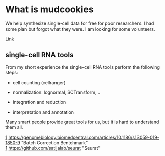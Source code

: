 # What is mudcookies
We help synthesize single-cell data for free for poor researchers.
I had some plan but forgot what they were.
I am looking for some volunteers.

[Link][1]

[1]: http://b.org

## single-cell RNA tools
From my short experience the single-cell RNA tools perform the following steps:  
- cell counting (cellranger)
- normalization: lognormal, SCTransform, ..  

- integration and reduction   
- interpretation and annotation 

Many smart people provide great tools for us,
but it is hard to understand them all. 

[1] https://genomebiology.biomedcentral.com/articles/10.1186/s13059-019-1850-9 "Batch Correction Bentchmark"</br>
[1] https://github.com/satijalab/seurat "Seurat"


